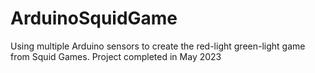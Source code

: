 # ArduinoSquidGame
Using multiple Arduino sensors to create the red-light green-light game from Squid Games.
Project completed in May 2023
